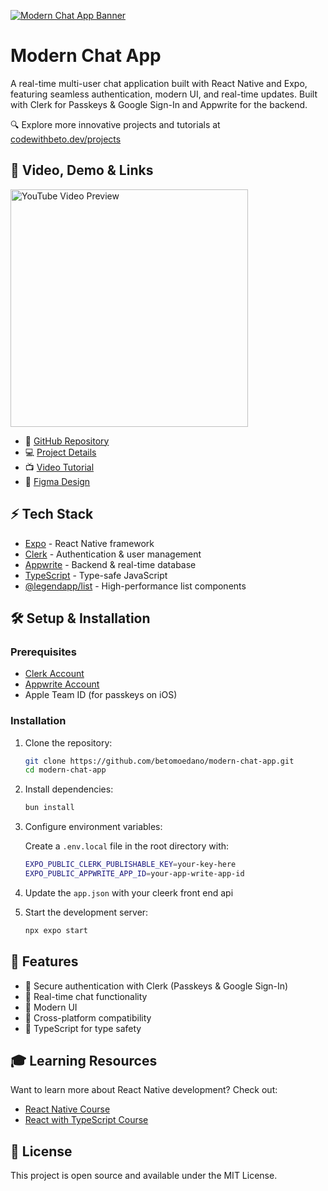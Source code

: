 [![Modern Chat App Banner](https://github.com/user-attachments/assets/245c595e-881d-4c55-812a-f6a4551a531d)](https://codewithbeto.dev/projects/modern-chat-app)

# Modern Chat App

A real-time multi-user chat application built with React Native and Expo, featuring seamless authentication, modern UI, and real-time updates. Built with Clerk for Passkeys & Google Sign-In and Appwrite for the backend.

🔍 Explore more innovative projects and tutorials at [codewithbeto.dev/projects](https://codewithbeto.dev/projects)

## 🚀 Video, Demo & Links

  <a href="https://youtu.be/HKJdqJIDtMs">
    <img src="https://i.ytimg.com/vi/HKJdqJIDtMs/maxresdefault.jpg" height="380" alt="YouTube Video Preview">
  </a>

- 📱 [GitHub Repository](https://github.com/betomoedano/modern-chat-app)
- 💻 [Project Details](https://codewithbeto.dev/projects/modern-chat-app)
- 📺 [Video Tutorial](https://youtu.be/HKJdqJIDtMs)
- 🎨 [Figma Design](https://www.figma.com/community/file/1483864984697101015/chat-room-app)

## ⚡ Tech Stack

- [Expo](https://expo.dev/) - React Native framework
- [Clerk](https://clerk.dev/) - Authentication & user management
- [Appwrite](https://appwrite.io/) - Backend & real-time database
- [TypeScript](https://www.typescriptlang.org/) - Type-safe JavaScript
- [@legendapp/list](https://www.npmjs.com/package/@legendapp/list) - High-performance list components

## 🛠️ Setup & Installation

### Prerequisites

- [Clerk Account](https://go.clerk.com/Wt70O5j)
- [Appwrite Account](https://appwrite.io/)
- Apple Team ID (for passkeys on iOS)

### Installation

1. Clone the repository:

   ```bash
   git clone https://github.com/betomoedano/modern-chat-app.git
   cd modern-chat-app
   ```

2. Install dependencies:

   ```bash
   bun install
   ```

3. Configure environment variables:

   Create a `.env.local` file in the root directory with:

   ```bash
   EXPO_PUBLIC_CLERK_PUBLISHABLE_KEY=your-key-here
   EXPO_PUBLIC_APPWRITE_APP_ID=your-app-write-app-id
   ```

4. Update the `app.json` with your cleerk front end api

5. Start the development server:

   ```bash
   npx expo start
   ```

## 📱 Features

- 🔐 Secure authentication with Clerk (Passkeys & Google Sign-In)
- 💬 Real-time chat functionality
- 🎨 Modern UI
- 📱 Cross-platform compatibility
- 🎯 TypeScript for type safety

## 🎓 Learning Resources

Want to learn more about React Native development? Check out:

- [React Native Course](https://codewithbeto.dev/learn)
- [React with TypeScript Course](https://codewithbeto.dev/learnReact)

## 📄 License

This project is open source and available under the MIT License.
